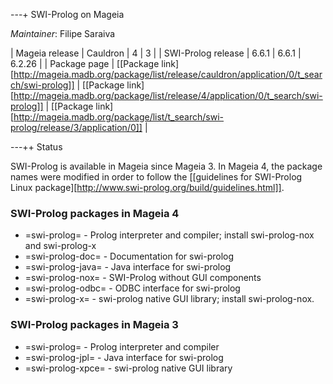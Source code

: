 ---+ SWI-Prolog on Mageia

*Maintainer*: Filipe Saraiva

| Mageia release | Cauldron  | 4 | 3 |
| SWI-Prolog release | 6.6.1 | 6.6.1 | 6.2.26 |
| Package page | [[Package link][http://mageia.madb.org/package/list/release/cauldron/application/0/t_search/swi-prolog]] | [[Package link][http://mageia.madb.org/package/list/release/4/application/0/t_search/swi-prolog]] | [[Package link][http://mageia.madb.org/package/list/t_search/swi-prolog/release/3/application/0]] |

---++ Status

SWI-Prolog is available in Mageia since Mageia 3. In Mageia 4, the package names were modified in order to follow the [[guidelines for SWI-Prolog Linux package][http://www.swi-prolog.org/build/guidelines.html]].

### SWI-Prolog packages in Mageia 4

* =swi-prolog= - Prolog interpreter and compiler; install swi-prolog-nox and swi-prolog-x
* =swi-prolog-doc= - Documentation for swi-prolog
* =swi-prolog-java= - Java interface for swi-prolog
* =swi-prolog-nox= - SWI-Prolog without GUI components
* =swi-prolog-odbc= - ODBC interface for swi-prolog
* =swi-prolog-x= - swi-prolog native GUI library; install swi-prolog-nox.

### SWI-Prolog packages in Mageia 3

* =swi-prolog= - Prolog interpreter and compiler
* =swi-prolog-jpl= - Java interface for swi-prolog
* =swi-prolog-xpce= - swi-prolog native GUI library